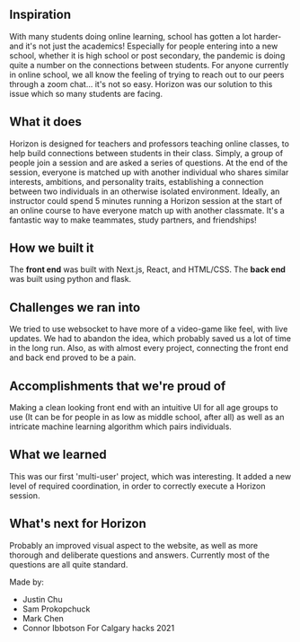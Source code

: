 ## Inspiration
With many students doing online learning, school has gotten a lot harder- and it's not just the academics! Especially for people entering into a new school, whether it is high school or post secondary, the pandemic is doing quite a number on the connections between students. For anyone currently in online school, we all know the feeling of trying to reach out to our peers through a zoom chat... it's not so easy. Horizon was our solution to this issue which so many students are facing.
## What it does
Horizon is designed for teachers and professors teaching online classes, to help build connections between students in their class. Simply, a group of people join a session and are asked a series of questions. At the end of the session, everyone is matched up with another individual who shares similar interests, ambitions, and personality traits, establishing a connection between two individuals in an otherwise isolated environment. Ideally, an instructor could spend 5 minutes running a Horizon session at the start of an online course to have everyone match up with another classmate. It's a fantastic way to make teammates, study partners, and friendships!
## How we built it
The **front end** was built with Next.js, React, and HTML/CSS. 
The **back end** was built using python and flask.
## Challenges we ran into
We tried to use websocket to have more of a video-game like feel, with live updates. We had to abandon the idea, which probably saved us a lot of time in the long run. Also, as with almost every project, connecting the front end and back end proved to be a pain.
## Accomplishments that we're proud of
Making a clean looking front end with an intuitive UI for all age groups to use (It can be for people in as low as middle school, after all) as well as an intricate machine learning algorithm which pairs individuals.
## What we learned
This was our first 'multi-user' project, which was interesting. It added a new level of required coordination, in order to correctly execute a Horizon session.
## What's next for Horizon
Probably an improved visual aspect to the website, as well as more thorough and deliberate questions and answers. Currently most of the questions are all quite standard.

Made by:
- Justin Chu
- Sam Prokopchuck
- Mark Chen
- Connor Ibbotson
For Calgary hacks 2021
